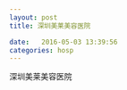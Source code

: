 ```yaml
--- 
layout: post 
title: 深圳美莱美容医院

date:   2016-05-03 13:39:56 
categories: hosp 
--- 
```

   
深圳美莱美容医院

